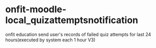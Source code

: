 # onfit-moodle-local_quizattemptsnotification
onfit education send user's records of failed quiz attempts for last 24 hours(executed by system each 1 hour V3)
